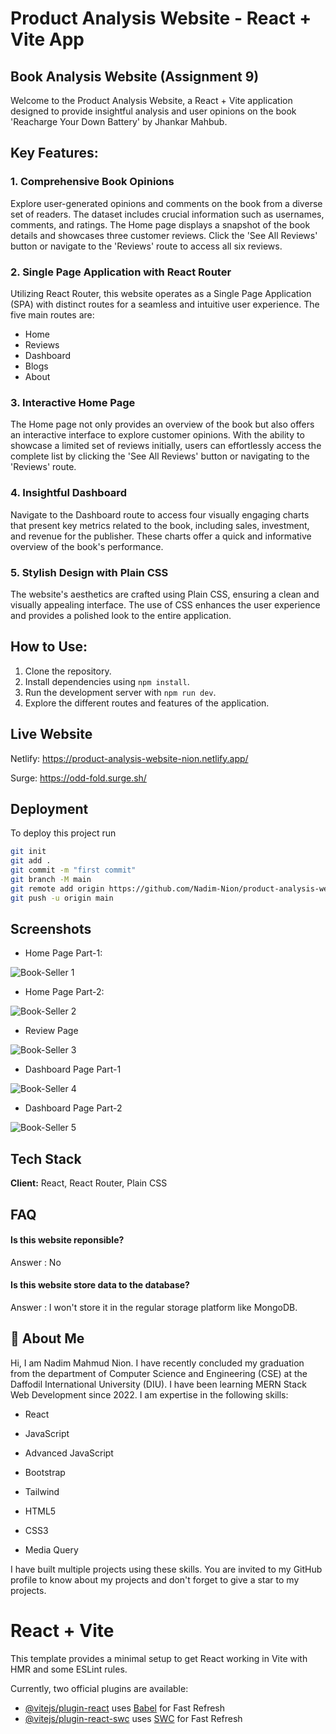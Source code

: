 
# Product Analysis Website - React + Vite App

## Book Analysis Website (Assignment 9)

Welcome to the Product Analysis Website, a React + Vite application designed to provide insightful analysis and user opinions on the book 'Reacharge Your Down Battery' by Jhankar Mahbub.

## Key Features:

### 1. Comprehensive Book Opinions
Explore user-generated opinions and comments on the book from a diverse set of readers. The dataset includes crucial information such as usernames, comments, and ratings. The Home page displays a snapshot of the book details and showcases three customer reviews. Click the 'See All Reviews' button or navigate to the 'Reviews' route to access all six reviews.

### 2. Single Page Application with React Router
Utilizing React Router, this website operates as a Single Page Application (SPA) with distinct routes for a seamless and intuitive user experience. The five main routes are:
   - Home
   - Reviews
   - Dashboard
   - Blogs
   - About

### 3. Interactive Home Page
The Home page not only provides an overview of the book but also offers an interactive interface to explore customer opinions. With the ability to showcase a limited set of reviews initially, users can effortlessly access the complete list by clicking the 'See All Reviews' button or navigating to the 'Reviews' route.

### 4. Insightful Dashboard
Navigate to the Dashboard route to access four visually engaging charts that present key metrics related to the book, including sales, investment, and revenue for the publisher. These charts offer a quick and informative overview of the book's performance.

### 5. Stylish Design with Plain CSS
The website's aesthetics are crafted using Plain CSS, ensuring a clean and visually appealing interface. The use of CSS enhances the user experience and provides a polished look to the entire application.

## How to Use:
1. Clone the repository.
2. Install dependencies using `npm install`.
3. Run the development server with `npm run dev`.
4. Explore the different routes and features of the application.

## Live Website

Netlify: https://product-analysis-website-nion.netlify.app/ 

Surge: https://odd-fold.surge.sh/ 


## Deployment

To deploy this project run

```bash
git init
git add .
git commit -m "first commit"
git branch -M main
git remote add origin https://github.com/Nadim-Nion/product-analysis-website.git
git push -u origin main

```


## Screenshots

* Home Page Part-1:

![Book-Seller 1](https://github.com/Nadim-Nion/product-analysis-website/assets/60613933/dcdc286b-1316-4026-8728-3a6b4c14b3dc)

* Home Page Part-2:

![Book-Seller 2](https://github.com/Nadim-Nion/product-analysis-website/assets/60613933/0cab2e0d-a38e-4918-85c4-ddc01ece2da0)

* Review Page

![Book-Seller 3](https://github.com/Nadim-Nion/product-analysis-website/assets/60613933/5aa39a93-762d-4c06-b6af-2e44174d854d)

* Dashboard Page Part-1

![Book-Seller 4](https://github.com/Nadim-Nion/product-analysis-website/assets/60613933/ba7c59ce-2022-46ba-a4c5-0a1fc71cebf2)

* Dashboard Page Part-2

![Book-Seller 5](https://github.com/Nadim-Nion/product-analysis-website/assets/60613933/25911f16-a14c-4aaf-9ddb-dd1bd896451a)


## Tech Stack

**Client:** React, React Router,  Plain CSS


## FAQ

#### Is this website reponsible?

Answer : No

#### Is this website store data to the database?

Answer : I won't store it in the regular storage platform like MongoDB.

## 🚀 About Me
Hi, I am Nadim Mahmud Nion. I have recently concluded my graduation from the department of Computer Science and Engineering (CSE) at the Daffodil International University (DIU). I have been learning MERN Stack Web Development since 2022. I am expertise in the following skills:

* React 

* JavaScript

* Advanced JavaScript

* Bootstrap

* Tailwind

* HTML5

* CSS3

* Media Query

I have built multiple projects using these skills. You are invited to my GitHub profile to know about my projects and don't forget to give a star to my projects.


# React + Vite

This template provides a minimal setup to get React working in Vite with HMR and some ESLint rules.

Currently, two official plugins are available:

- [@vitejs/plugin-react](https://github.com/vitejs/vite-plugin-react/blob/main/packages/plugin-react/README.md) uses [Babel](https://babeljs.io/) for Fast Refresh
- [@vitejs/plugin-react-swc](https://github.com/vitejs/vite-plugin-react-swc) uses [SWC](https://swc.rs/) for Fast Refresh
